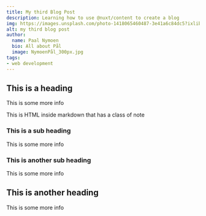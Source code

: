 ```yaml
---
title: My third Blog Post
description: Learning how to use @nuxt/content to create a blog
img: https://images.unsplash.com/photo-1418065460487-3e41a6c84dc5?ixlib=rb-1.2.1&auto=format&fit=crop&w=800&q=60
alt: my third blog post
author:
  name: Paal Nymoen
  bio: All about Pål
  image: NymoenPål_300px.jpg
tags: 
- web development 
---
```


<author :author="author"></author>

## This is a heading

This is some more info

<div class="bg-blue-500 text-white p-4 mb-4">
  This is HTML inside markdown that has a class of note
</div>

### This is a sub heading

This is some more info

<info-box>
  <template #info-box>
    This is a vue component inside markdown using slots
  </template>
</info-box>

### This is another sub heading

This is some more info

## This is another heading

This is some more info

